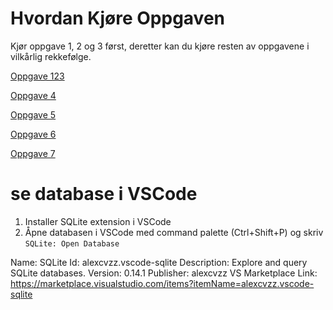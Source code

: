 # Hvordan Kjøre Oppgaven

Kjør oppgave 1, 2 og 3 først, deretter kan du kjøre resten av oppgavene i vilkårlig rekkefølge.

[Oppgave 123](./oppgave1og2og3.ipynb)

[Oppgave 4](./oppgave4.ipynb)

[Oppgave 5](./oppgave5.ipynb)

[Oppgave 6](./oppgave6.ipynb)

[Oppgave 7](./oppgave7.ipynb)

# se database i VSCode

1. Installer SQLite extension i VSCode
2. Åpne databasen i VSCode med command palette (Ctrl+Shift+P) og skriv `SQLite: Open Database`

Name: SQLite
Id: alexcvzz.vscode-sqlite
Description: Explore and query SQLite databases.
Version: 0.14.1
Publisher: alexcvzz
VS Marketplace Link: https://marketplace.visualstudio.com/items?itemName=alexcvzz.vscode-sqlite

